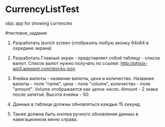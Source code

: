 # CurrencyListTest
objc app for showing currencies


#тестовое_задание 

1. Разработать launch screen (отобразить любую иконку 64x64 в середине экрана)

2. Разработать Главный экран - представляет собой таблицу - список валют. Список валют нужно получать по ссылке: http://phisix-api3.appspot.com/stocks.json

3. Ячейка валюты - название валюты, цена и количество. Название валюты - поле "name", цена - поле "volume", количество - поле "amount". Volume отображается как целое число. Amount - 2 знака после запятой. Высота ячейки - 50.

4. Данные в таблице должны обновляться каждые 15 секунд.

5. Также должна быть кнопка ручного обновления данных в навигационном меню справа.
